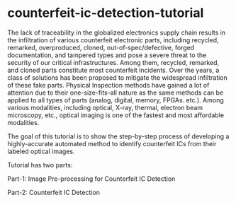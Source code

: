 # counterfeit-ic-detection-tutorial
The lack of traceability in the globalized electronics supply chain results in the infiltration of various counterfeit electronic parts, including recycled, remarked, overproduced, cloned, out-of-spec/defective, forged documentation, and tampered types and pose a severe threat to the security of our critical infrastructures. Among them, recycled, remarked, and cloned parts constitute most counterfeit incidents. Over the years, a class of solutions has been proposed to mitigate the widespread infiltration of these fake parts. Physical Inspection methods have gained a lot of attention due to their one-size-fits-all nature as the same methods can be applied to all types of parts (analog, digital, memory, FPGAs. etc.). Among various modalities, including optical, X-ray, thermal, electron beam microscopy, etc., optical imaging is one of the fastest and most affordable modalities.

The goal of this tutorial is to show the step-by-step process of developing a highly-accurate automated method to identify counterfeit ICs from their labeled optical images.

Tutorial has two parts:

Part-1: Image Pre-processing for Counterfeit IC Detection

Part-2: Counterfeit IC Detection 
